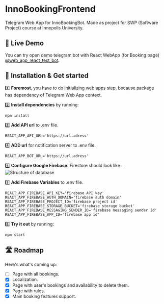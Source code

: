 # InnoBookingFrontend

Telegram Web App for InnoBookingBot. Made as project for SWP (Software Project) course at Innopolis University.


## 🔴 Live Demo

You can try open demo telegram bot with React WebApp (for Booking page) [@web_app_react_test_bot](https://t.me/web_app_react_test_bot).

## 🔧 Installation & Get started

:one: **Foremost**, you have to do [initializing web apps](https://core.telegram.org/bots/webapps#initializing-web-apps) step, because package has dependency of Telegram Web App context.

:two: **Install dependencies** by running:
```
npm install
```

:three: **Add API url** to .env file.
```
REACT_APP_API_URL='https://url.adress'
```

:four: **ADD url** for notification server to .env file.
```
REACT_APP_BOT_URL='https://url.adress'
```

:four: **Configure Google Firebase**.
Firestore should look like :
![Structure of database](https://i.ibb.co/sbBdyhG/Screenshot-1.png)

:five: **Add Firebase Variables** to .env file.
```
REACT_APP_FIREBASE_API_KEY='firebase API key'
REACT_APP_FIREBASE_AUTH_DOMAIN='firebase auth domain'
REACT_APP_FIREBASE_PROJECT_ID='firebase project id'
REACT_APP_FIREBASE_STORAGE_BUCKET='firebase storage bucket'
REACT_APP_FIREBASE_MESSAGING_SENDER_ID='firebase messaging sender id'
REACT_APP_FIREBASE_APP_ID='firebase app id'
```

:six: **Try it out** by running:
```
npm start
```


## 🛣 Roadmap

Here's what's coming up:

- [ ] Page with all bookings.
- [x] Localization.
- [x] Page with user's bookings and availability to delete them.
- [x] Page with rules.
- [x] Main booking features support.
